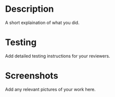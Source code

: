 # Description
A short explaination of what you did. 

# Testing
Add detailed testing instructions for your reviewers. 

# Screenshots
Add any relevant pictures of your work here. 